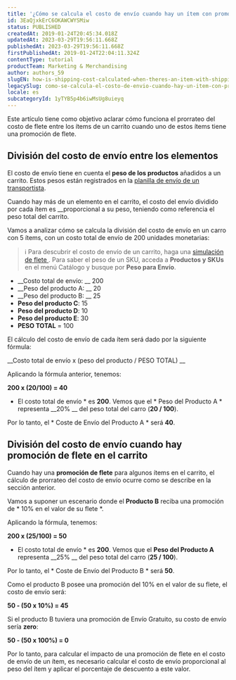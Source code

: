 ```yaml
---
title: '¿Cómo se calcula el costo de envío cuando hay un ítem con promoción de envío en el carrito?'
id: 3EaQjxkErC6OKAWCWYSMiw
status: PUBLISHED
createdAt: 2019-01-24T20:45:34.018Z
updatedAt: 2023-03-29T19:56:11.668Z
publishedAt: 2023-03-29T19:56:11.668Z
firstPublishedAt: 2019-01-24T22:04:11.324Z
contentType: tutorial
productTeam: Marketing & Merchandising
author: authors_59
slugEN: how-is-shipping-cost-calculated-when-theres-an-item-with-shipping-benefit-on-the-cart
legacySlug: como-se-calcula-el-costo-de-envio-cuando-hay-un-item-con-promocion-de-envio-en-el-carrito
locale: es
subcategoryId: 1yTYB5p4b6iwMsUg8uieyq
---
```


Este artículo tiene como objetivo aclarar cómo funciona el prorrateo del costo de flete entre los ítems de un carrito cuando uno de estos ítems tiene una promoción de flete.

## División del costo de envío entre los elementos

El costo de envío tiene en cuenta el __peso de los productos__ añadidos a un carrito. Estos pesos están registrados en la [planilla de envío de un transportista](/es/tutorial/como-montar-la-plantilla-de-flete).

Cuando hay más de un elemento en el carrito, el costo del envío dividido por cada ítem es __proporcional a su peso, teniendo como referencia el peso total del carrito.

Vamos a analizar cómo se calcula la división del costo de envío en un carro con 5 ítems, con un costo total de envío de 200 unidades monetarias:

> ℹ️ Para descubrir el costo de envío de un carrito, haga una [ simulación de flete ](/es/tutorial/simulacion-de-flete). Para saber el peso de un SKU, acceda a **Productos y SKUs** en el menú Catálogo y busque por **Peso para Envío**.

- __Costo total de envío: __ 200
- __Peso del producto A: __ 20
- __Peso del producto B: __ 25
- __Peso del producto C__: 15
- __Peso del producto D__: 10
- __Peso del producto E__: 30
- __PESO TOTAL__ = 100

El cálculo del costo de envío de cada ítem será dado por la siguiente fórmula:

__Costo total de envío x (peso del producto / PESO TOTAL) __

Aplicando la fórmula anterior, tenemos:

__200 x (20/100) = 40__

* El costo total de envío * es __200__. Vemos que el * Peso del Producto A * representa __20% __ del peso total del carro (__20 / 100__).

Por lo tanto, el * Coste de Envío del Producto A * será __40__.

## División del costo de envío cuando hay promoción de flete en el carrito

Cuando hay una __promoción de flete__ para algunos ítems en el carrito, el cálculo de prorrateo del costo de envío ocurre como se describe en la sección anterior.

Vamos a suponer un escenario donde el __Producto B__ reciba una promoción de * 10% en el valor de su flete *.

Aplicando la fórmula, tenemos:

__200 x (25/100) = 50__

* El costo total de envío * es __200__. Vemos que el __Peso del Producto A__ representa __25% __ del peso total del carro (__25 / 100__).

Por lo tanto, el * Coste de Envío del Producto B * será __50__.

Como el producto B posee una promoción del 10% en el valor de su flete, el costo de envío será:

__50 - (50 x 10%) = 45__

Si el producto B tuviera una promoción de Envío Gratuito, su costo de envío sería __zero__:

__50 - (50 x 100%) = 0__

Por lo tanto, para calcular el impacto de una promoción de flete en el costo de envío de un ítem, es necesario calcular el costo de envío proporcional al peso del ítem y aplicar el porcentaje de descuento a este valor.
